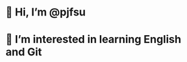 # 👋 Hi, I’m @pjfsu
# 👀 I’m interested in learning English and Git

<!---
pjfsu/pjfsu is a ✨ special ✨ repository because its `README.md` (this file) appears on your GitHub profile.
You can click the Preview link to take a look at your changes.
--->
